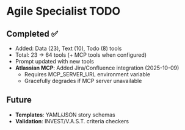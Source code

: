 # Agile Specialist TODO

## Completed ✅
- Added: Data (23), Text (10), Todo (8) tools
- Total: 23 → 64 tools (+ MCP tools when configured)
- Prompt updated with new tools
- **Atlassian MCP**: Added Jira/Confluence integration (2025-10-09)
  - Requires MCP_SERVER_URL environment variable
  - Gracefully degrades if MCP server unavailable

## Future
- **Templates**: YAML/JSON story schemas
- **Validation**: INVEST/V.A.S.T. criteria checkers
